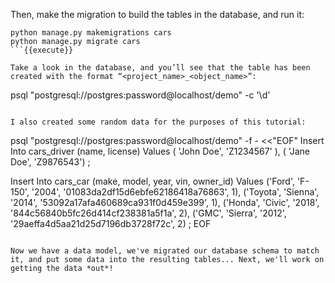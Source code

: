 
Then, make the migration to build the tables in the database, and run it:

```
python manage.py makemigrations cars
python manage.py migrate cars
```{{execute}}

Take a look in the database, and you’ll see that the table has been created with the format “<project_name>_<object_name>”:

```
psql "postgresql://postgres:password@localhost/demo" -c '\d'
```{{execute}}

I also created some random data for the purposes of this tutorial:

```
psql "postgresql://postgres:password@localhost/demo" -f - <<"EOF"
Insert Into cars_driver (name, license) Values
   ( 'John Doe', 'Z1234567' ),
   ( 'Jane Doe', 'Z9876543')
;

Insert Into cars_car (make, model, year, vin, owner_id) Values 
   ('Ford', 'F-150', '2004', '01083da2df15d6ebfe62186418a76863', 1), 
   ('Toyota', 'Sienna', '2014', '53092a17afa460689ca931f0d459e399', 1), 
   ('Honda', 'Civic', '2018', '844c56840b5fc26d414cf238381a5f1a', 2), 
   ('GMC', 'Sierra', '2012', '29aeffa4d5aa21d25d7196db3728f72c', 2) 
; 
EOF
```{{execute}}

Now we have a data model, we've migrated our database schema to match it, and put some data into the resulting tables... Next, we'll work on getting the data *out*!